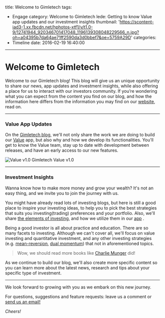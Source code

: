 title: Welcome to Gimletech
tags:
  - Engage
category: Welcome to Gimletech
lede: Getting to know Value app updates and our investment insights
thumbnail: 'https://scontent-iad3-1.xx.fbcdn.net/hphotos-xtf1/v/t1.0-9/12741944_920346701417048_1196139308048229566_n.jpg?oh=a04395b7da64ae71ff2590da3d0bbef7&oe=5759A29D'
categories:
  - Timeline
date: 2016-02-19 16:40:00
---
# Welcome to Gimletech

Welcome to our Gimletech blog! This blog will give us an unique opportunity to share our news, app updates and investment insights, while also offering a place for us to interact with our investors community. If you’re wondering what you can expect from the content you find on our blog, and how the information here differs from the information you may find on our [website](http://www.gimletech.com), read on.

***

### Value App Updates

On the [Gimletech blog](http://www.gimletech.com/blog "Gimletech Investment and Insights blog"), we'll not only share the work we are doing to build our [Value](https://itunes.apple.com/us/app/value-turn-investors-idea/id1020357535?ls=1&mt=8 "Value - Turn investors' idea into innovation") app, but also why and how we develop its functionalities. You'll get to know the Value team, stay up to date with development between releases, and have an early access to our new features.

![](https://scontent-iad3-1.xx.fbcdn.net/hphotos-xla1/t31.0-8/12783535_920392811412437_2169631000715517659_o.png "Value v1.0")
Gimletech Value v1.0

***

### Investment Insights

Wanna know how to make more money and grow your wealth? It's not an easy thing, and we invite you to join the journey with us.

You might have already read lots of investing blogs, but here is still a good place to inspire your investing ideas, to help you to pick the best strategies that suits you investing(trading) preferences and your portfolio. Also, we'll share [the elements of investing](http://www.amazon.com/gp/product/B00B9V4K64/ref=as_li_qf_sp_asin_il_tl?ie=UTF8&camp=1789&creative=9325&creativeASIN=B00B9V4K64&linkCode=as2&tag=valugiml-20&linkId=HXH3MMMKQNNLOSVD "The Elements of Investing: Easy Lessons for Every Investor"), and how we utilize them in our [app](https://itunes.apple.com/us/app/value-turn-investors-idea/id1020357535?ls=1&mt=8 "Value - Turn investors' idea into innovation") .

Being a good investor is all about practice and education. There are so many facets to investing. Although we can't cover all, we'll focus on value investing and quantitative investment, and any other investing strategies (e.g. [mean-reversion](http://www.amazon.com/gp/product/1118460146/ref=as_li_qf_sp_asin_il_tl?ie=UTF8&camp=1789&creative=9325&creativeASIN=1118460146&linkCode=as2&tag=valugiml-20&linkId=WOD4OP4474AF4ZIM "Algorithmic Trading - Winning Strategies and Their Rationale"), [dual momentum](http://www.amazon.com/gp/product/0071849440/ref=as_li_qf_sp_asin_il_tl?ie=UTF8&camp=1789&creative=9325&creativeASIN=0071849440&linkCode=as2&tag=valugiml-20&linkId=P2YV43BSF2MWBCWC "Dual Momentum Investing: An Innovative Strategy for Higher Returns with Lower Risk")) that not in aforementioned topics.

> Wow, we should read more books like [Charlie Munger](https://en.wikipedia.org/wiki/Charlie_Munger "Wikipedia: Charlie Munger") did!

As we continue to build our blog, we'll also create more specific content so you can learn more about the latest news, research and tips about your specific type of investment.

***


We look forward to growing with you as we embark on this new journey.

For questions, suggestions and feature requests: leave us a comment or [send us an email!][1]

[1]: mailto:feedback@gimletech.com

_Cheers!_